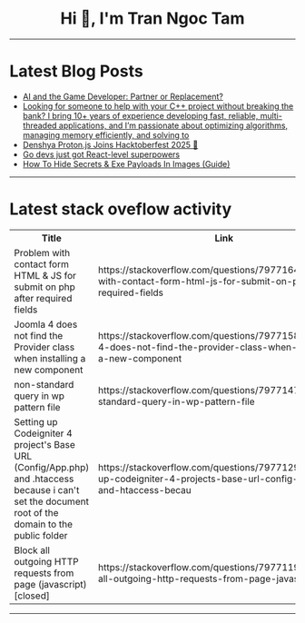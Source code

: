 <h1 align="center">Hi 👋, I'm Tran Ngoc Tam</h1>

---

# Latest Blog Posts 
<!-- BLOG-POST-LIST:START -->
- [AI and the Game Developer: Partner or Replacement?](https://dev.to/guardingpearsoftware/ai-and-the-game-developer-partner-or-replacement-59lj)
- [Looking for someone to help with your C++ project without breaking the bank? I bring 10+ years of experience developing fast, reliable, multi-threaded applications, and I’m passionate about optimizing algorithms, managing memory efficiently, and solving to](https://dev.to/tom_millan_1137ea98223207/looking-for-someone-to-help-with-your-c-project-without-breaking-the-bank-i-bring-10-years-of-2ofo)
- [Denshya Proton.js Joins Hacktoberfest 2025 🎉](https://dev.to/framemuse/denshya-protonjs-joins-hacktoberfest-2025-4ed7)
- [Go devs just got React-level superpowers](https://dev.to/derstruct/go-devs-just-got-react-level-superpowers-26kp)
- [How To Hide Secrets &amp; Exe Payloads In Images &lpar;Guide&rpar;](https://dev.to/scofieldidehen/how-to-hide-secrets-exe-payloads-in-images-guide-294k)
<!-- BLOG-POST-LIST:END -->

---

# Latest stack oveflow activity
<table>
  <tr><th>Title</th><th>Link</th></tr>
  <!-- STACKOVERFLOW:START --><tr><td>Problem with contact form HTML &amp; JS for submit on php after required fields</td><td>https://stackoverflow.com/questions/79771641/problem-with-contact-form-html-js-for-submit-on-php-after-required-fields</td></tr><tr><td>Joomla 4 does not find the Provider class when installing a new component</td><td>https://stackoverflow.com/questions/79771586/joomla-4-does-not-find-the-provider-class-when-installing-a-new-component</td></tr><tr><td>non-standard query in wp pattern file</td><td>https://stackoverflow.com/questions/79771477/non-standard-query-in-wp-pattern-file</td></tr><tr><td>Setting up Codeigniter 4 project&#39;s Base URL &lpar;Config/App.php&rpar; and .htaccess because i can&#39;t set the document root of the domain to the public folder</td><td>https://stackoverflow.com/questions/79771294/setting-up-codeigniter-4-projects-base-url-config-app-php-and-htaccess-becau</td></tr><tr><td>Block all outgoing HTTP requests from page &lpar;javascript&rpar; [closed]</td><td>https://stackoverflow.com/questions/79771194/block-all-outgoing-http-requests-from-page-javascript</td></tr><!-- STACKOVERFLOW:END -->
</table>

---


